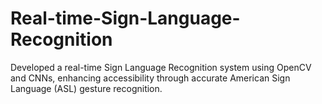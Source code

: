 # Real-time-Sign-Language-Recognition
Developed a real-time Sign Language Recognition system using OpenCV and CNNs, enhancing accessibility through accurate American Sign Language (ASL) gesture recognition.
